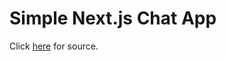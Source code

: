 <h1>Simple Next.js Chat App</h1>

<p>Click <a href="https://www.youtube.com/watch?v=i8YFPPx_BYw">here</a> for source.
